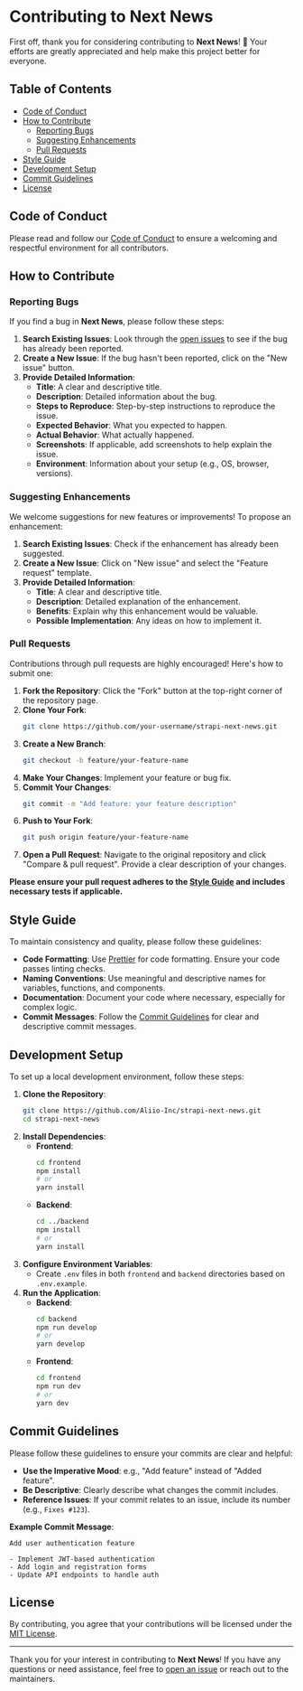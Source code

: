 # Contributing to Next News

First off, thank you for considering contributing to **Next News**! 🎉 Your efforts are greatly appreciated and help make this project better for everyone.

## Table of Contents

- [Code of Conduct](#code-of-conduct)
- [How to Contribute](#how-to-contribute)
  - [Reporting Bugs](#reporting-bugs)
  - [Suggesting Enhancements](#suggesting-enhancements)
  - [Pull Requests](#pull-requests)
- [Style Guide](#style-guide)
- [Development Setup](#development-setup)
- [Commit Guidelines](#commit-guidelines)
- [License](#license)

## Code of Conduct

Please read and follow our [Code of Conduct](./CODE_OF_CONDUCT.md) to ensure a welcoming and respectful environment for all contributors.

## How to Contribute

### Reporting Bugs

If you find a bug in **Next News**, please follow these steps:

1. **Search Existing Issues**: Look through the [open issues](https://github.com/Aliio-Inc/strapi-next-news/issues) to see if the bug has already been reported.
2. **Create a New Issue**: If the bug hasn't been reported, click on the "New issue" button.
3. **Provide Detailed Information**:
   - **Title**: A clear and descriptive title.
   - **Description**: Detailed information about the bug.
   - **Steps to Reproduce**: Step-by-step instructions to reproduce the issue.
   - **Expected Behavior**: What you expected to happen.
   - **Actual Behavior**: What actually happened.
   - **Screenshots**: If applicable, add screenshots to help explain the issue.
   - **Environment**: Information about your setup (e.g., OS, browser, versions).

### Suggesting Enhancements

We welcome suggestions for new features or improvements! To propose an enhancement:

1. **Search Existing Issues**: Check if the enhancement has already been suggested.
2. **Create a New Issue**: Click on "New issue" and select the "Feature request" template.
3. **Provide Detailed Information**:
   - **Title**: A clear and descriptive title.
   - **Description**: Detailed explanation of the enhancement.
   - **Benefits**: Explain why this enhancement would be valuable.
   - **Possible Implementation**: Any ideas on how to implement it.

### Pull Requests

Contributions through pull requests are highly encouraged! Here's how to submit one:

1. **Fork the Repository**: Click the "Fork" button at the top-right corner of the repository page.
2. **Clone Your Fork**:
   ```bash
   git clone https://github.com/your-username/strapi-next-news.git
   ```
3. **Create a New Branch**:
   ```bash
   git checkout -b feature/your-feature-name
   ```
4. **Make Your Changes**: Implement your feature or bug fix.
5. **Commit Your Changes**:
   ```bash
   git commit -m "Add feature: your feature description"
   ```
6. **Push to Your Fork**:
   ```bash
   git push origin feature/your-feature-name
   ```
7. **Open a Pull Request**: Navigate to the original repository and click "Compare & pull request". Provide a clear description of your changes.

**Please ensure your pull request adheres to the [Style Guide](#style-guide) and includes necessary tests if applicable.**

## Style Guide

To maintain consistency and quality, please follow these guidelines:

- **Code Formatting**: Use [Prettier](https://prettier.io/) for code formatting. Ensure your code passes linting checks.
- **Naming Conventions**: Use meaningful and descriptive names for variables, functions, and components.
- **Documentation**: Document your code where necessary, especially for complex logic.
- **Commit Messages**: Follow the [Commit Guidelines](#commit-guidelines) for clear and descriptive commit messages.

## Development Setup

To set up a local development environment, follow these steps:

1. **Clone the Repository**:
   ```bash
   git clone https://github.com/Aliio-Inc/strapi-next-news.git
   cd strapi-next-news
   ```
2. **Install Dependencies**:
   - **Frontend**:
     ```bash
     cd frontend
     npm install
     # or
     yarn install
     ```
   - **Backend**:
     ```bash
     cd ../backend
     npm install
     # or
     yarn install
     ```
3. **Configure Environment Variables**:
   - Create `.env` files in both `frontend` and `backend` directories based on `.env.example`.
4. **Run the Application**:
   - **Backend**:
     ```bash
     cd backend
     npm run develop
     # or
     yarn develop
     ```
   - **Frontend**:
     ```bash
     cd frontend
     npm run dev
     # or
     yarn dev
     ```

## Commit Guidelines

Please follow these guidelines to ensure your commits are clear and helpful:

- **Use the Imperative Mood**: e.g., "Add feature" instead of "Added feature".
- **Be Descriptive**: Clearly describe what changes the commit includes.
- **Reference Issues**: If your commit relates to an issue, include its number (e.g., `Fixes #123`).

**Example Commit Message**:

```
Add user authentication feature

- Implement JWT-based authentication
- Add login and registration forms
- Update API endpoints to handle auth
```

## License

By contributing, you agree that your contributions will be licensed under the [MIT License](./LICENSE.md).

---

Thank you for your interest in contributing to **Next News**! If you have any questions or need assistance, feel free to [open an issue](https://github.com/Aliio-Inc/strapi-next-news/issues) or reach out to the maintainers.
